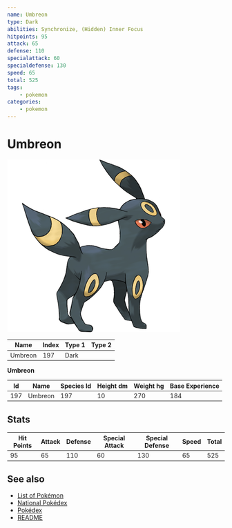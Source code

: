 ```yaml
---
name: Umbreon
type: Dark
abilities: Synchronize, (Hidden) Inner Focus
hitpoints: 95
attack: 65
defense: 110
specialattack: 60
specialdefense: 130
speed: 65
total: 525
tags:
    - pokemon
categories:
    - pokemon
---
```


# Umbreon


![Umbreon](images/197.png)

| **Name** | **Index** | **Type 1** | **Type 2** |
|----|----|----|----|
| Umbreon | 197 | Dark  |  |

**Umbreon** 




| **Id** | **Name** | **Species Id** | **Height dm** | **Weight hg** | **Base Experience** |
|--------|----------|----------------|------------|------------|---------------------|
| 197 | Umbreon | 197 | 10 | 270 | 184 |



## Stats

| **Hit Points** | **Attack** | **Defense** | **Special Attack** | **Special Defense** | **Speed** | **Total** |
|----------------|------------|-------------|--------------------|---------------------|-----------|-----------|
| 95 | 65 | 110 | 60 | 130 | 65 | 525 |

## See also

- [List of Pokémon](../pokemon.md)
- [National Pokédex](../national_pokedex.md)
- [Pokédex](../pokedex.md)
- [README](../README.md)
